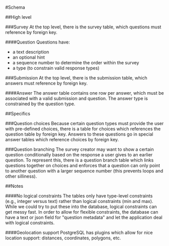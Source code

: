 #Schema

##High level

###Survey
At the top level, there is the survey table, which questions must reference by foreign key.

####Question
Questions have:
- a text description
- an optional hint
- a sequence number to determine the order within the survey
- a type (to constrain valid response types)

###Submission
At the top level, there is the submission table, which answers must reference by foreign key.

####Answer
The answer table contains one row per answer, which must be associated with a valid submission and question. The answer type is constrained by the question type.

##Specifics

###Question choices
Because certain question types must provide the user with pre-defined choices, there is a table for choices which references the question table by foreign key. Answers to these questions go in special answer tables which reference choices by foreign key.

###Question branching
The survey creator may want to show a certain question conditionally based on the response a user gives to an earlier question. To represent this, there is a question branch table which links questions together on choices and enforces that a question can only point to another question with a larger sequence number (this prevents loops and other silliness).

##Notes

####No logical constraints
The tables only have type-level constraints (e.g., integer versus text) rather than logical constraints (min and max). While we could try to put these into the database, logical constraints can get messy fast. In order to allow for flexible constraints, the database can have a text or json field for "question metadata" and let the application deal with logical constraints.

####Geolocation support
PostgreSQL has plugins which allow for nice location support: distances, coordinates, polygons, etc.
